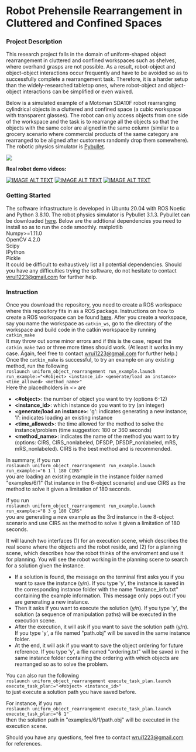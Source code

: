 # Robot Prehensile Rearrangement in Cluttered and Confined Spaces

### Project Description
This research project falls in the domain of uniform-shaped object rearrangement in cluttered and confined workspaces such as shelves, where overhand grasps are not possible. 
As a result, robot-object and object-object interactions occur frequently and have to be avoided so as to successfully complete a rearrangement task.
Therefore, it is a harder setup than the widely-researched tabletop ones, where robot-object and object-object interactions can be simplified or even waived.

Below is a simulated example of a Motoman SDA10F robot rearranging cylindrical objects in a cluttered and confined space (a cubic workspace with transparent glasses). The robot can only access objects from one side of the workspace and the task is to rearrange all the objects so that the objects with the same color are aligned in the same column (similar to a grocery scenario where commercial products of the same category are rearranged to be aligned after customers randomly drop them somewhere). The robotic physics simulator is [Pybullet](https://pybullet.org/wordpress/).

<img src="image_materials/rearrangement_example.gif" />

**Real robot demo videos:**

[![IMAGE ALT TEXT](http://img.youtube.com/vi/iBIkDog2caU/0.jpg)](https://www.youtube.com/watch?v=iBIkDog2caU&ab_channel=PRACSYS)
[![IMAGE ALT TEXT](http://img.youtube.com/vi/EUeo8PUi3HQ/0.jpg)](https://www.youtube.com/watch?v=EUeo8PUi3HQ&ab_channel=PRACSYS)
[![IMAGE ALT TEXT](http://img.youtube.com/vi/pYr6LGAE5mY/0.jpg)](https://www.youtube.com/watch?v=pYr6LGAE5mY&ab_channel=PRACSYS)


### Getting Started
The software infrastructure is developed in Ubuntu 20.04 with ROS Noetic and Python 3.8.10.
The robot physics simulator is Pybullet 3.1.3. Pybullet can be downloaded [here](https://pypi.org/project/pybullet/).
Below are the addtional dependencies you need to install so as to run the code smoothly.
matplotlib <br/>
Numpy>=1.11.0 <br/>
OpenCV 4.2.0 <br/>
Scipy <br/>
IPython <br/>
Pickle <br/>
It could be difficult to exhaustively list all potential dependencies. Should you have any difficulties trying the software, do not hesitate to contact wrui1223@gmail.com for further help.

### Instruction
Once you download the repository, you need to create a ROS workspace where this repository fits in as a ROS package. Instructions on how to create a ROS workspace can be found [here](http://wiki.ros.org/catkin/Tutorials/create_a_workspace). 
After you create a workspace, say you name the workspace as `catkin_ws`, go to the directory of the workspace and build code in the catkin workspace by running <br/>
`catkin_make` <br/>
It may throw out some minor errors and if this is the case, repeat the `catkin_make` two or three more times should work. (At least it works in my case. Again, feel free to contact wrui1223@gmail.com for further help.) <br/>
Once the `catkin_make` is successful, to try an example on any existing method, run the following <br/>
`roslaunch uniform_object_rearrangement run_example.launch run_example:="<#object> <instance_id> <generate/load an instance> <time_allowed> <method_name>"` <br/>
Here the placedholders in <> are </br>
- **<#object>**: the number of object you want to try (options 6-12)
- **<instance_id>**: which instance do you want to try (an integer)
- **<generate/load an instance>**: 'g': indicates generating a new instance; 'l': indicates loading an existing instance
- **<time_allowed>**: the time allowed for the method to solve the instance/problem (time suggestion: 180 or 360 seconds)
- **<method_name>**: indicates the name of the method you want to try (options: CIRS, CIRS_nonlabeled, DFSDP, DFSDP_nonlabeled, mRS, mRS_nonlabeled). CIRS is the best method and is recommended.

In summary, if you run <br/>
`roslaunch uniform_object_rearrangement run_example.launch run_example:="6 1 l 180 CIRS"` <br/>
you are loading an existing example in the instance folder named "examples/6/1" (1st instance in the 6-object scenario) and use CIRS as the method to solve it given a limitation of 180 seconds.

if you run <br/>
`roslaunch uniform_object_rearrangement run_example.launch run_example:="8 3 g 180 CIRS"` <br/>
you are generating a new example as the 3rd instance in the 8-object scenario and use CIRS as the method to solve it given a limitation of 180 seconds.

It will launch two interfaces (1) for an execution scene, which describes the real scene where the objects and the robot reside, and (2) for a planning scene, which describes how the robot thinks of the enviroment and use it for planning. You will see the robot working in the planning scene to search for a solution given the instance.

- If a solution is found, the message on the terminal first asks you if you want to save the instance (y/n). If you type 'y', the instance is saved in the corresponding instance folder with the name "instance_info.txt" containing the example information. This message only pops out if you are generating a new instance.
- Then it asks if you want to execute the solution (y/n). If you type 'y', the solution (a sequence of manipulation paths) will be executed in the execution scene. 
- After the execution, it will ask if you want to save the solution path (y/n). If you type 'y', a file named "path.obj" will be saved in the same instance folder.
- At the end, it will ask if you want to save the object ordering for future reference. If you type 'y', a flie named "ordering.txt" will be saved in the same instance folder containing the ordering with which objects are rearranged so as to solve the problem.

You can also run the following <br/>
`roslaunch uniform_object_rearrangement execute_task_plan.launch execute_task_plan:="<#object> <instance_id>"` <br/>
to just execute a solution path you have saved before. 

For instance, if you run <br/>
`roslaunch uniform_object_rearrangement execute_task_plan.launch execute_task_plan:="6 1"` <br/>
then the solution path in "examples/6/1/path.obj" will be executed in the execution scene.

Should you have any questions, feel free to contact wrui1223@gmail.com for references.
